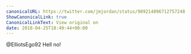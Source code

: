 ```yaml
---
canonicalURL: https://twitter.com/jmjordan/status/989214896712757248
ShowCanonicalLink: true
CanonicalLinkText: View original on
date: 2018-04-25T18:49:44+00:00
---
```

@ElliotsEgo92 Hell no!